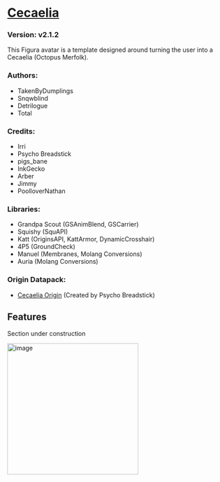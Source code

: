 # [Cecaelia](https://github.com/TotalTakeover/FiguraCecaeliaAvatar)
### Version: v2.1.2
This Figura avatar is a template designed around turning the user into a Cecaelia (Octopus Merfolk).

### Authors:
- TakenByDumplings
- Snqwblind
- Detrilogue
- Total

### Credits:
- Irri
- Psycho Breadstick
- pigs_bane
- InkGecko
- Arber
- Jimmy
- PoolloverNathan

### Libraries:
- Grandpa Scout (GSAnimBlend, GSCarrier)
- Squishy (SquAPI)
- Katt (OriginsAPI, KattArmor, DynamicCrosshair)
- 4P5 (GroundCheck)
- Manuel (Membranes, Molang Conversions)
- Auria (Molang Conversions)

### Origin Datapack:
- [Cecaelia Origin](https://github.com/PsychoBreadstick/Cecaelia-Origin) (Created by Psycho Breadstick)

## Features
Section under construction

[<img src="https://img.youtube.com/vi/tu0eNf-B1Hs/maxresdefault.jpg" alt="image" width="300" height="auto">](https://youtu.be/tu0eNf-B1Hs) 